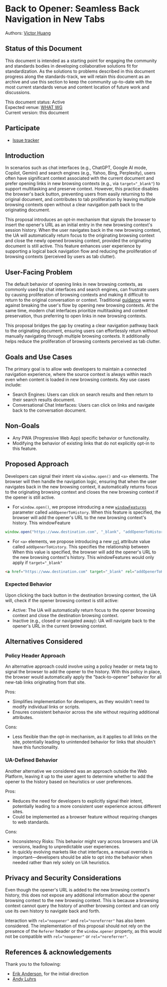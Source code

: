 # Back to Opener: Seamless Back Navigation in New Tabs

Authors: [Victor Huang](https://github.com/victorhuangwq)

## Status of this Document

This document is intended as a starting point for engaging the community and standards bodies in developing collaborative solutions fit for standardization. As the solutions to problems described in this document progress along the standards-track, we will retain this document as an archive and use this section to keep the community up-to-date with the most current standards venue and content location of future work and discussions.

This document status: Active  
Expected venue: [WHAT WG](https://whatwg.org/)  
Current version: this document

## Participate

- [Issue tracker](https://github.com/MicrosoftEdge/MSEdgeExplainers/issues/new?assignees=victorhuangwq&labels=BackToOpener&title=%5BBackToOpener%5D+%3CTITLE+HERE%3E)

<!-- - [Discussion forum] -->

## Introduction

In scenarios such as chat interfaces (e.g., ChatGPT, Google AI mode, Copilot, Gemini) and search engines (e.g., Yahoo, Bing, Perplexity), users often have significant context associated with the current document and prefer opening links in new browsing contexts (e.g., via `target="_blank"`) to support multitasking and preserve context. However, this practice disables the browser's back button, preventing users from easily returning to the original document, and contributes to tab proliferation by leaving multiple browsing contexts open without a clear navigation path back to the originating document.

This proposal introduces an opt‑in mechanism that signals the browser to insert the opener's URL as an initial entry in the new browsing context's session history. When the user navigates back in the new browsing context, the UA will automatically return focus to the originating browsing context and close the newly opened browsing context, provided the originating document is still active. This feature enhances user experience by supporting a logical back navigation flow and reducing the proliferation of browsing contexts (perceived by users as tab clutter).

## User-Facing Problem

The default behavior of opening links in new browsing contexts, as commonly used by chat interfaces and search engines, can frustrate users by causing proliferation of browsing contexts and making it difficult to return to the original conversation or context. Traditional [guidance](https://www.nngroup.com/articles/new-browser-windows-and-tabs/) warns against breaking the user's flow by opening new browsing contexts. At the same time, modern chat interfaces prioritize multitasking and context preservation, thus preferring to open links in new browsing contexts.

This proposal bridges the gap by creating a clear navigation pathway back to the originating document, ensuring users can effortlessly return without manually navigating through multiple browsing contexts. It additionally helps reduce the proliferation of browsing contexts perceived as tab clutter.

## Goals and Use Cases

The primary goal is to allow web developers to maintain a connected navigation experience, where the source context is always within reach even when content is loaded in new browsing contexts. Key use cases include:

- Search Engines: Users can click on search results and then return to their search results document.
- Conversational Chat Interfaces: Users can click on links and navigate back to the conversation document.

## Non-Goals

- Any PWA (Progressive Web App) specific behavior or functionality.
- Modifying the behavior of existing links that do not explicitly opt-in to this feature.

## Proposed Approach

Developers can signal their intent via `window.open()` and `<a>` elements. The browser will then handle the navigation logic, ensuring that when the user navigates back in the new browsing context, it automatically returns focus to the originating browsing context and closes the new browsing context if the opener is still active.

- For `window.open()`, we propose introducing a new [`windowFeatures`](https://developer.mozilla.org/en-US/docs/Web/API/Window/open#windowfeatures) parameter called `addOpenerToHistory`. When this feature is specified, the browser will add the opener's URL to the new browsing context's history. This windowFeature

```javascript
window.open("https://www.destination.com", "_blank", "addOpenerToHistory")
```

- For `<a>` elements, we propose introducing a new [`rel`](https://developer.mozilla.org/en-US/docs/Web/HTML/Reference/Attributes/rel) attribute value called `addOpenerToHistory`. This specifies the relationship between When this value is specified, the browser will add the opener's URL to the new browsing context's history. This windowFeatures would only apply if `target="_blank"`

```html
<a href="https://www.destination.com" target="_blank" rel="addOpenerToHistory">Example Destination</a>
```

### Expected Behavior
Upon clicking the back button in the destination browsing context, the UA will, check if the opener browsing context is still active:

- Active: The UA will automatically return focus to the opener browsing context and close the destination browsing context.
- Inactive (e.g., closed or navigated away): UA will navigate back to the opener's URL in the current browsing context.

## Alternatives Considered

### Policy Header Approach

An alternative approach could involve using a policy header or meta tag to signal the browser to add the opener to the history. With this policy in place, the browser would automatically apply the "back-to-opener" behavior for all new-tab links originating from that site.

Pros:

- Simplifies implementation for developers, as they wouldn't need to modify individual links or scripts.
- Ensures consistent behavior across the site without requiring additional attributes.

Cons:

- Less flexible than the opt-in mechanism, as it applies to all links on the site, potentially leading to unintended behavior for links that shouldn't have this functionality.  

### UA-Defined Behavior

Another alternative we considered was an approach outside the Web Platform, leaving it up to the user agent to determine whether to add the opener to the history based on heuristics or user preferences.

Pros:

- Reduces the need for developers to explicitly signal their intent, potentially leading to a more consistent user experience across different sites.  
- Could be implemented as a browser feature without requiring changes to web standards.

Cons:

- Inconsistency Risks: This behavior might vary across browsers and UA versions, leading to unpredictable user experiences.
- In quickly evolving markets like chat interfaces, a manual override is important—developers should be able to opt into the behavior when needed rather than rely solely on UA heuristics.

## Privacy and Security Considerations

Even though the opener's URL is added to the new browsing context's history, this does not expose any additional information about the opener browsing context to the new browsing context. This is because a browsing context cannot query the history of another browsing context and can only use its own history to navigate back and forth.

Interaction with `rel="noopener"` and `rel="noreferrer"` has also been considered. The implementation of this proposal should not rely on the presence of the `Referer` header or the `window.opener` property, as this would not be compatible with `rel="noopener"` or `rel="noreferrer"`.

## References & acknowledgements

Thank you to the following:

- [Erik Anderson](https://github.com/erik-anderson), for the initial direction
- [Andy Luhrs](https://github.com/aluhrs13)
